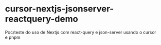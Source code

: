 # cursor-nextjs-jsonserver-reactquery-demo
Poc/teste do uso de Nextjs com react-query e json-server usando o cursor e pnpm
